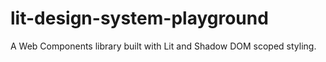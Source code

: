 # lit-design-system-playground

A Web Components library built with Lit and Shadow DOM scoped styling.

